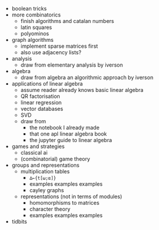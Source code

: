 - boolean tricks
- more combinatorics
    - finish algorithms and catalan numbers
    - latin squares
    - polyominos
- graph algorithms
    - implement sparse matrices first
    - also use adjacency lists?
- analysis
    - draw from elementary analysis by iverson
- algebra
    - draw from algebra an algorithmic approach by iverson
- applications of linear algebra
    - assume reader already knows basic linear algebra
    - QR factorisation
    - linear regression
    - vector databases
    - SVD
    - draw from
        - the notebook I already made
        - that one apl linear algebra book
        - the jupyter guide to linear algebra
- games and strategies
    - classical ai
    - (combinatorial) game theory
- groups and representations
    - multiplication tables
        - `∆←{t[⍵;⍺]}`
        - examples examples examples
        - cayley graphs
    - representations (not in terms of modules)
        - homomorphisms to matrices
        - character theory
        - examples examples examples
- tidbits
